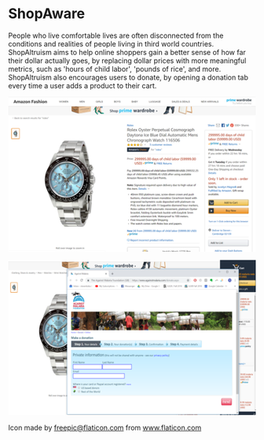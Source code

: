 # ShopAware

People who live comfortable lives are often disconnected from the conditions and realities of people living in third
world countries. ShopAltruism aims to help online shoppers gain a better sense of how far their dollar actually goes,
by replacing dollar prices with more meaningful metrics, such as 'hours of child labor', 'pounds of rice', and more.
ShopAltruism also encourages users to donate, by opening a donation tab every time a user adds a product to their cart.


![Screenshot](https://github.com/stevenkokada/dubhacks2k18/blob/master/demoimg/childlaborexample.png)


![Screenshot](https://github.com/stevenkokada/dubhacks2k18/blob/master/demoimg/popupexample.PNG)


Icon made by freepic@flaticon.com from www.flaticon.com 
